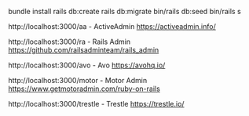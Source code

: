 bundle install
rails db:create
rails db:migrate
bin/rails db:seed
bin/rails s


http://localhost:3000/aa - ActiveAdmin https://activeadmin.info/

http://localhost:3000/ra - Rails Admin https://github.com/railsadminteam/rails_admin

http://localhost:3000/avo - Avo https://avohq.io/

http://localhost:3000/motor - Motor Admin https://www.getmotoradmin.com/ruby-on-rails

http://localhost:3000/trestle - Trestle https://trestle.io/
